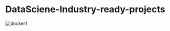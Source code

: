# DataSciene-Industry-ready-projects

![docker1](https://user-images.githubusercontent.com/8469407/195257957-01984412-6b0a-44bf-a796-40c189a5b73a.PNG)
